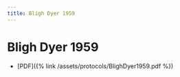 ```yaml
---
title: Bligh Dyer 1959
---
```


# Bligh Dyer 1959

* [PDF]({% link /assets/protocols/BlighDyer1959.pdf %})
